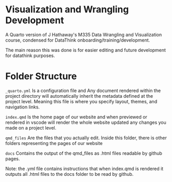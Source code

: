 # Visualization and Wrangling Development
A Quarto version of J Hathaway's M335 Data Wrangling and Visualization course, condensed for DataThink onboarding/training/development.

The main reason this was done is for easier editing and future development for datathink purposes. 

# Folder Structure
`_quarto.yml` Is a configuration file and Any document rendered within the project directory will automatically inherit the metadata defined at the project level. Meaning this file is where you specify layout, themes, and navigation links.

`index.qmd` Is the home page of our website and when previewed or rendered in vscode will render the whole website updated any changes you made on a project level. 

`qmd_files` Are the files that you actually edit. Inside this folder, there is other folders representing the pages of our website

`docs` Contains the output of the qmd_files as .html files readable by github pages. 

Note: the .yml file contains instructions that when index.qmd is rendered it outputs all .html files to the docs folder to be read by github. 
